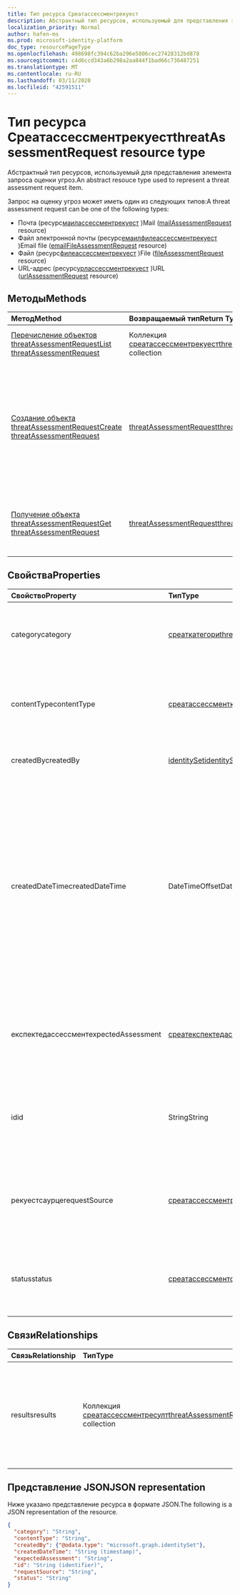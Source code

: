 ```yaml
---
title: Тип ресурса Среатассессментрекуест
description: Абстрактный тип ресурсов, используемый для представления элемента запроса оценки угроз.
localization_priority: Normal
author: hafen-ms
ms.prod: microsoft-identity-platform
doc_type: resourcePageType
ms.openlocfilehash: 498698fc394c62ba296e5806cec27428312bd878
ms.sourcegitcommit: c4d6ccd343a6b298a2aa844f1bad66c736487251
ms.translationtype: MT
ms.contentlocale: ru-RU
ms.lasthandoff: 03/11/2020
ms.locfileid: "42591511"
---
```

# <a name="threatassessmentrequest-resource-type"></a><span data-ttu-id="fc632-103">Тип ресурса Среатассессментрекуест</span><span class="sxs-lookup"><span data-stu-id="fc632-103">threatAssessmentRequest resource type</span></span>

<span data-ttu-id="fc632-104">Абстрактный тип ресурсов, используемый для представления элемента запроса оценки угроз.</span><span class="sxs-lookup"><span data-stu-id="fc632-104">An abstract resouce type used to represent a threat assessment request item.</span></span>

<span data-ttu-id="fc632-105">Запрос на оценку угроз может иметь один из следующих типов:</span><span class="sxs-lookup"><span data-stu-id="fc632-105">A threat assessment request can be one of the following types:</span></span>

* <span data-ttu-id="fc632-106">Почта (ресурс[маилассессментрекуест](mailAssessmentRequest.md) )</span><span class="sxs-lookup"><span data-stu-id="fc632-106">Mail ([mailAssessmentRequest](mailAssessmentRequest.md) resource)</span></span>
* <span data-ttu-id="fc632-107">Файл электронной почты (ресурс[емаилфилеассессментрекуест](emailFileAssessmentRequest.md) )</span><span class="sxs-lookup"><span data-stu-id="fc632-107">Email file ([emailFileAssessmentRequest](emailFileAssessmentRequest.md) resource)</span></span>
* <span data-ttu-id="fc632-108">Файл (ресурс[филеассессментрекуест](fileAssessmentRequest.md) )</span><span class="sxs-lookup"><span data-stu-id="fc632-108">File ([fileAssessmentRequest](fileAssessmentRequest.md) resource)</span></span>
* <span data-ttu-id="fc632-109">URL-адрес (ресурс[урлассессментрекуест](urlAssessmentRequest.md) )</span><span class="sxs-lookup"><span data-stu-id="fc632-109">URL ([urlAssessmentRequest](urlAssessmentRequest.md) resource)</span></span>

## <a name="methods"></a><span data-ttu-id="fc632-110">Методы</span><span class="sxs-lookup"><span data-stu-id="fc632-110">Methods</span></span>

| <span data-ttu-id="fc632-111">Метод</span><span class="sxs-lookup"><span data-stu-id="fc632-111">Method</span></span>       | <span data-ttu-id="fc632-112">Возвращаемый тип</span><span class="sxs-lookup"><span data-stu-id="fc632-112">Return Type</span></span> | <span data-ttu-id="fc632-113">Описание</span><span class="sxs-lookup"><span data-stu-id="fc632-113">Description</span></span> |
|:-------------|:------------|:------------|
| [<span data-ttu-id="fc632-114">Перечисление объектов threatAssessmentRequest</span><span class="sxs-lookup"><span data-stu-id="fc632-114">List threatAssessmentRequest</span></span>](../api/informationprotection-list-threatassessmentrequests.md) | <span data-ttu-id="fc632-115">Коллекция [среатассессментрекуест](threatassessmentrequest.md)</span><span class="sxs-lookup"><span data-stu-id="fc632-115">[threatAssessmentRequest](threatassessmentrequest.md) collection</span></span> | <span data-ttu-id="fc632-116">Список всех запросов оценки угроз в клиенте.</span><span class="sxs-lookup"><span data-stu-id="fc632-116">List all threat assessment requests under tenant.</span></span> |
| [<span data-ttu-id="fc632-117">Создание объекта threatAssessmentRequest</span><span class="sxs-lookup"><span data-stu-id="fc632-117">Create threatAssessmentRequest</span></span>](../api/informationprotection-post-threatassessmentrequests.md) | [<span data-ttu-id="fc632-118">threatAssessmentRequest</span><span class="sxs-lookup"><span data-stu-id="fc632-118">threatAssessmentRequest</span></span>](threatassessmentrequest.md) | <span data-ttu-id="fc632-119">Создание запроса на оценку угроз путем отправки производного типа ресурса: [маилассессментрекуест](../resources/mailAssessmentRequest.md), [емаилфилеассессментрекуест](../resources/emailFileAssessmentRequest.md), [филеассессментрекуест](../resources/fileAssessmentRequest.md), [урлассессментрекуест](../resources/urlAssessmentRequest.md).</span><span class="sxs-lookup"><span data-stu-id="fc632-119">Create a new threat assessment request by posting a derived resource type: [mailAssessmentRequest](../resources/mailAssessmentRequest.md), [emailFileAssessmentRequest](../resources/emailFileAssessmentRequest.md), [fileAssessmentRequest](../resources/fileAssessmentRequest.md), [urlAssessmentRequest](../resources/urlAssessmentRequest.md).</span></span> |
| [<span data-ttu-id="fc632-120">Получение объекта threatAssessmentRequest</span><span class="sxs-lookup"><span data-stu-id="fc632-120">Get threatAssessmentRequest</span></span>](../api/threatassessmentrequest-get.md) | [<span data-ttu-id="fc632-121">threatAssessmentRequest</span><span class="sxs-lookup"><span data-stu-id="fc632-121">threatAssessmentRequest</span></span>](threatassessmentrequest.md) | <span data-ttu-id="fc632-122">Получение свойств и связей указанного ресурса **среатассессментрекуест** .</span><span class="sxs-lookup"><span data-stu-id="fc632-122">Retrieve the properties and relationships of a specified **threatAssessmentRequest** resource.</span></span> |

## <a name="properties"></a><span data-ttu-id="fc632-123">Свойства</span><span class="sxs-lookup"><span data-stu-id="fc632-123">Properties</span></span>

| <span data-ttu-id="fc632-124">Свойство</span><span class="sxs-lookup"><span data-stu-id="fc632-124">Property</span></span>     | <span data-ttu-id="fc632-125">Тип</span><span class="sxs-lookup"><span data-stu-id="fc632-125">Type</span></span>        | <span data-ttu-id="fc632-126">Описание</span><span class="sxs-lookup"><span data-stu-id="fc632-126">Description</span></span> |
| :-------------|:------------|:------------|
|<span data-ttu-id="fc632-127">category</span><span class="sxs-lookup"><span data-stu-id="fc632-127">category</span></span>|[<span data-ttu-id="fc632-128">среаткатегори</span><span class="sxs-lookup"><span data-stu-id="fc632-128">threatCategory</span></span>](enums.md#threatcategory-values)|<span data-ttu-id="fc632-129">Категория угроз.</span><span class="sxs-lookup"><span data-stu-id="fc632-129">The threat category.</span></span> <span data-ttu-id="fc632-130">Возможные значения: `spam`, `phishing`, `malware`.</span><span class="sxs-lookup"><span data-stu-id="fc632-130">Possible values are: `spam`, `phishing`, `malware`.</span></span>|
|<span data-ttu-id="fc632-131">contentType</span><span class="sxs-lookup"><span data-stu-id="fc632-131">contentType</span></span>|[<span data-ttu-id="fc632-132">среатассессментконтенттипе</span><span class="sxs-lookup"><span data-stu-id="fc632-132">threatAssessmentContentType</span></span>](enums.md#threatassessmentcontenttype-values)|<span data-ttu-id="fc632-133">Тип контента для оценки угроз.</span><span class="sxs-lookup"><span data-stu-id="fc632-133">The content type of threat assessment.</span></span> <span data-ttu-id="fc632-134">Возможные значения: `mail`, `url`, `file`.</span><span class="sxs-lookup"><span data-stu-id="fc632-134">Possible values are: `mail`, `url`, `file`.</span></span>|
|<span data-ttu-id="fc632-135">createdBy</span><span class="sxs-lookup"><span data-stu-id="fc632-135">createdBy</span></span>|[<span data-ttu-id="fc632-136">identitySet</span><span class="sxs-lookup"><span data-stu-id="fc632-136">identitySet</span></span>](identityset.md)|<span data-ttu-id="fc632-137">Создатель запроса на оценку угроз.</span><span class="sxs-lookup"><span data-stu-id="fc632-137">The threat assessment request creator.</span></span>|
|<span data-ttu-id="fc632-138">createdDateTime</span><span class="sxs-lookup"><span data-stu-id="fc632-138">createdDateTime</span></span>|<span data-ttu-id="fc632-139">DateTimeOffset</span><span class="sxs-lookup"><span data-stu-id="fc632-139">DateTimeOffset</span></span>|<span data-ttu-id="fc632-140">Тип Timestamp представляет сведения о времени и дате с использованием формата ISO 8601 (всегда применяется формат UTC).</span><span class="sxs-lookup"><span data-stu-id="fc632-140">The Timestamp type represents date and time information using ISO 8601 format and is always in UTC time.</span></span> <span data-ttu-id="fc632-141">Например, значение полуночи 1 января 2014 г. в формате UTC выглядит так: `'2014-01-01T00:00:00Z'`.</span><span class="sxs-lookup"><span data-stu-id="fc632-141">For example, midnight UTC on Jan 1, 2014 would look like this: `'2014-01-01T00:00:00Z'`.</span></span>|
|<span data-ttu-id="fc632-142">експектедассессмент</span><span class="sxs-lookup"><span data-stu-id="fc632-142">expectedAssessment</span></span>|[<span data-ttu-id="fc632-143">среатекспектедассессмент</span><span class="sxs-lookup"><span data-stu-id="fc632-143">threatExpectedAssessment</span></span>](enums.md#threatexpectedassessment-values)|<span data-ttu-id="fc632-144">Ожидаемая Оценка от отправителя.</span><span class="sxs-lookup"><span data-stu-id="fc632-144">The expected assessment from submitter.</span></span> <span data-ttu-id="fc632-145">Возможные значения: `block`, `unblock`.</span><span class="sxs-lookup"><span data-stu-id="fc632-145">Possible values are: `block`, `unblock`.</span></span>|
|<span data-ttu-id="fc632-146">id</span><span class="sxs-lookup"><span data-stu-id="fc632-146">id</span></span>|<span data-ttu-id="fc632-147">String</span><span class="sxs-lookup"><span data-stu-id="fc632-147">String</span></span>|<span data-ttu-id="fc632-148">Идентификатор запроса оценки угроз — это глобальный уникальный идентификатор (GUID).</span><span class="sxs-lookup"><span data-stu-id="fc632-148">The threat assessment request ID is a globally unique identifier (GUID).</span></span>|
|<span data-ttu-id="fc632-149">рекуестсаурце</span><span class="sxs-lookup"><span data-stu-id="fc632-149">requestSource</span></span>|[<span data-ttu-id="fc632-150">среатассессментрекуестсаурце</span><span class="sxs-lookup"><span data-stu-id="fc632-150">threatAssessmentRequestSource</span></span>](enums.md#threatassessmentrequestsource-values)|<span data-ttu-id="fc632-151">Источник запроса на оценку угроз.</span><span class="sxs-lookup"><span data-stu-id="fc632-151">The source of the threat assessment request.</span></span> <span data-ttu-id="fc632-152">Возможные значения: `user`, `administrator`.</span><span class="sxs-lookup"><span data-stu-id="fc632-152">Possible values are: `user`, `administrator`.</span></span>|
|<span data-ttu-id="fc632-153">status</span><span class="sxs-lookup"><span data-stu-id="fc632-153">status</span></span>|[<span data-ttu-id="fc632-154">среатассессментстатус</span><span class="sxs-lookup"><span data-stu-id="fc632-154">threatAssessmentStatus</span></span>](enums.md#threatassessmentstatus-values)|<span data-ttu-id="fc632-155">Состояние процесса оценки.</span><span class="sxs-lookup"><span data-stu-id="fc632-155">The assessment process status.</span></span> <span data-ttu-id="fc632-156">Возможные значения: `pending`, `completed`.</span><span class="sxs-lookup"><span data-stu-id="fc632-156">Possible values are: `pending`, `completed`.</span></span>|

## <a name="relationships"></a><span data-ttu-id="fc632-157">Связи</span><span class="sxs-lookup"><span data-stu-id="fc632-157">Relationships</span></span>

| <span data-ttu-id="fc632-158">Связь</span><span class="sxs-lookup"><span data-stu-id="fc632-158">Relationship</span></span> | <span data-ttu-id="fc632-159">Тип</span><span class="sxs-lookup"><span data-stu-id="fc632-159">Type</span></span>        | <span data-ttu-id="fc632-160">Описание</span><span class="sxs-lookup"><span data-stu-id="fc632-160">Description</span></span> |
|:-------------|:------------|:------------|
|<span data-ttu-id="fc632-161">results</span><span class="sxs-lookup"><span data-stu-id="fc632-161">results</span></span>|<span data-ttu-id="fc632-162">Коллекция [среатассессментресулт](threatassessmentresult.md)</span><span class="sxs-lookup"><span data-stu-id="fc632-162">[threatAssessmentResult](threatassessmentresult.md) collection</span></span>|<span data-ttu-id="fc632-163">Коллекция результатов оценки угроз.</span><span class="sxs-lookup"><span data-stu-id="fc632-163">A collection of threat assessment results.</span></span> <span data-ttu-id="fc632-164">Только для чтения.</span><span class="sxs-lookup"><span data-stu-id="fc632-164">Read-only.</span></span> <span data-ttu-id="fc632-165">По умолчанию объект `GET /threatAssessmentRequests/{id}` a не возвращает это свойство, пока не `$expand` применено к нему.</span><span class="sxs-lookup"><span data-stu-id="fc632-165">By default, a `GET /threatAssessmentRequests/{id}` does not return this property unless you apply `$expand` on it.</span></span>|

## <a name="json-representation"></a><span data-ttu-id="fc632-166">Представление JSON</span><span class="sxs-lookup"><span data-stu-id="fc632-166">JSON representation</span></span>

<span data-ttu-id="fc632-167">Ниже указано представление ресурса в формате JSON.</span><span class="sxs-lookup"><span data-stu-id="fc632-167">The following is a JSON representation of the resource.</span></span>

<!-- {
  "blockType": "resource",
  "optionalProperties": [

  ],
  "@odata.type": "microsoft.graph.threatAssessmentRequest",
  "baseType": "",
  "keyProperty": "id"
}-->

```json
{
  "category": "String",
  "contentType": "String",
  "createdBy": {"@odata.type": "microsoft.graph.identitySet"},
  "createdDateTime": "String (timestamp)",
  "expectedAssessment": "String",
  "id": "String (identifier)",
  "requestSource": "String",
  "status": "String"
}
```

<!-- uuid: 16cd6b66-4b1a-43a1-adaf-3a886856ed98
2019-02-04 14:57:30 UTC -->
<!-- {
  "type": "#page.annotation",
  "description": "threatAssessmentRequest resource",
  "keywords": "",
  "section": "documentation",
  "tocPath": ""
}-->
